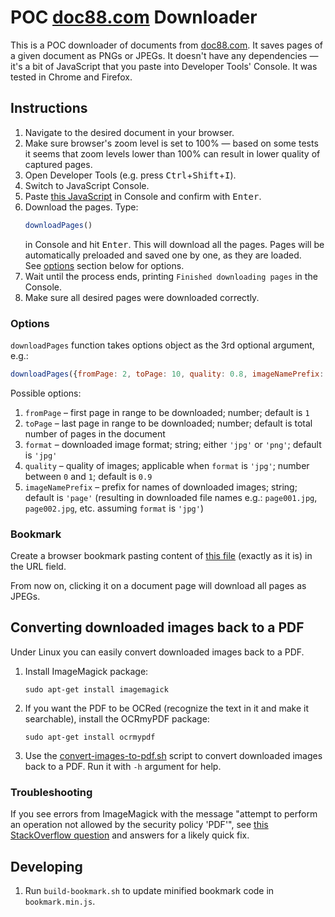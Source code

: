 # POC [doc88.com](https://doc88.com) Downloader

This is a POC downloader of documents from [doc88.com](https://doc88.com). It saves pages of a given document as PNGs or JPEGs. It doesn't have any dependencies — it's a bit of JavaScript that you paste into Developer Tools' Console. It was tested in Chrome and Firefox.

## Instructions

1. Navigate to the desired document in your browser.
2. Make sure browser's zoom level is set to 100% — based on some tests it seems that zoom levels lower than 100% can result in lower quality of captured pages.
3. Open Developer Tools (e.g. press <kbd>Ctrl</kbd>+<kbd>Shift</kbd>+<kbd>I</kbd>).
4. Switch to JavaScript Console.
5. Paste [this JavaScript](downloadPages.js) in Console and confirm with <kbd>Enter</kbd>.
6. Download the pages. Type:
    ```javascript
    downloadPages()
    ```
   in Console and hit <kbd>Enter</kbd>. This will download all the pages. Pages will be automatically preloaded and saved one by one, as they are loaded.  
   See [options](#options) section below for options.
7. Wait until the process ends, printing `Finished downloading pages` in the Console.
8. Make sure all desired pages were downloaded correctly.

### Options

`downloadPages` function takes options object as the 3rd optional argument, e.g.:

```javascript
downloadPages({fromPage: 2, toPage: 10, quality: 0.8, imageNamePrefix: 'temp_'})
```

Possible options:

1. `fromPage` – first page in range to be downloaded; number; default is `1`
2. `toPage` – last page in range to be downloaded; number; default is total number of pages in the document
3. `format` – downloaded image format; string; either `'jpg'` or `'png'`; default is `'jpg'`
4. `quality` – quality of images; applicable when `format` is `'jpg'`; number between `0` and `1`; default is `0.9`
5. `imageNamePrefix` – prefix for names of downloaded images; string; default is `'page'` (resulting in downloaded file names e.g.: `page001.jpg`, `page002.jpg`, etc. assuming `format` is `'jpg'`)

### Bookmark

Create a browser bookmark pasting content of [this file](bookmark.min.js) (exactly as it is) in the URL field.

From now on, clicking it on a document page will download all pages as JPEGs.

## Converting downloaded images back to a PDF

Under Linux you can easily convert downloaded images back to a PDF.

1. Install ImageMagick package:
    ```shell
    sudo apt-get install imagemagick
    ```
2. If you want the PDF to be OCRed (recognize the text in it and make it searchable), install the OCRmyPDF package:
    ```shell
    sudo apt-get install ocrmypdf
    ```
3. Use the [convert-images-to-pdf.sh](convert-images-to-pdf.sh) script to convert downloaded images back to a PDF. Run it with `-h` argument for help.

### Troubleshooting

If you see errors from ImageMagick with the message "attempt to perform an operation not allowed by the security policy 'PDF'", see [this StackOverflow question](https://stackoverflow.com/q/52998331/1820695) and answers for a likely quick fix.

## Developing

1. Run `build-bookmark.sh` to update minified bookmark code in `bookmark.min.js`.
